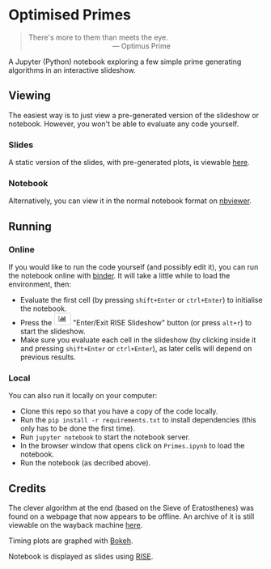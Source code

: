 # Optimised Primes

> There's more to them than meets the eye.\
> &nbsp; &nbsp; &nbsp; &nbsp; &nbsp; &nbsp; &nbsp; &nbsp; &nbsp; &nbsp; &nbsp; &nbsp; &nbsp; &nbsp; &nbsp; &nbsp; &nbsp; &nbsp; &nbsp; &nbsp; &nbsp; &mdash; Optimus Prime

A Jupyter (Python) notebook exploring a few simple prime generating algorithms in an interactive slideshow.

## Viewing

The easiest way is to just view a pre-generated version of the slideshow or notebook. However, you won't be able to evaluate any code yourself.

### Slides

A static version of the slides, with pre-generated plots, is viewable [here](https://emlyn.github.io/optimised-primes).

### Notebook

Alternatively, you can view it in the normal notebook format on [nbviewer](https://nbviewer.jupyter.org/github/emlyn/optimised-primes/blob/master/Primes.ipynb).

## Running

### Online

If you would like to run the code yourself (and possibly edit it), you can run the notebook online with [binder](https://mybinder.org/v2/gh/emlyn/optimised-primes/master?filepath=Primes.ipynb). It will take a little while to load the environment, then:
- Evaluate the first cell (by pressing `shift+Enter` or `ctrl+Enter`) to initialise the notebook.
- Press the <img src="resources/show.png" width="34" height="25" alt="RISE Slideshow button"> "Enter/Exit RISE Slideshow" button (or press `alt+r`) to start the slideshow.
- Make sure you evaluate each cell in the slideshow (by clicking inside it and pressing `shift+Enter` or `ctrl+Enter`), as later cells will depend on previous results.

### Local

You can also run it locally on your computer:
- Clone this repo so that you have a copy of the code locally.
- Run the `pip install -r requirements.txt` to install dependencies (this only has to be done the first time).
- Run `jupyter notebook` to start the notebook server.
- In the browser window that opens click on `Primes.ipynb` to load the notebook.
- Run the notebook (as decribed above).

## Credits

The clever algorithm at the end (based on the Sieve of Eratosthenes) was found on a webpage that now appears to be offline.
An archive of it is still viewable on the wayback machine
[here](https://web.archive.org/web/20150710134640/http://diditwith.net/2009/01/20/YAPESProblemSevenPart2.aspx).

Timing plots are graphed with [Bokeh](https://bokeh.pydata.org/en/latest/).

Notebook is displayed as slides using [RISE](https://github.com/damianavila/RISE).
